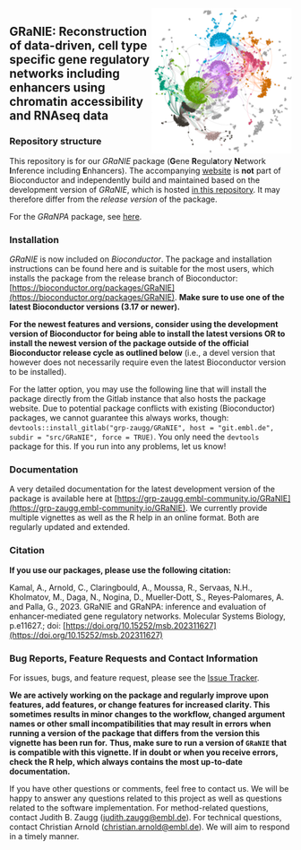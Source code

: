 <img src="man/figures/logo.png" align="right" width="250"/>

## GRaNIE: Reconstruction of data-driven, cell type specific gene regulatory networks including enhancers using chromatin accessibility and RNAseq data


### Repository structure

This repository is for our *GRaNIE* package (**G**ene **R**egul**a**tory **N**etwork **I**nference including **E**nhancers). The accompanying [website](https://grp-zaugg.embl-community.io/GRaNIE) is **not** part of Bioconductor and independently build and maintained based on the development version of *GRaNIE*, which is hosted [in this repository](https://git.embl.de/grp-zaugg/GRaNIE). It may therefore differ from the *release version* of the package.

For the *GRaNPA* package, see [here](https://grp-zaugg.embl-community.io/GRaNPA).

### Installation

*GRaNIE* is now included on *Bioconductor*. The package and installation instructions can be found here and is suitable for the most users, which installs the package from the release branch of Bioconductor: [https://bioconductor.org/packages/GRaNIE](https://bioconductor.org/packages/GRaNIE). **Make sure to use one of the latest Bioconductor versions (3.17 or newer).**

**For the newest features and versions, consider using the development version of Bioconductor for being able to install the latest versions OR to install the newest version of the package outside of the official Bioconductor release cycle as outlined below** (i.e., a devel version that however does not necessarily require even the latest Bioconductor version to be installed).

For the latter option, you may use the following line that will install the package directly from the Gitlab instance that also hosts the package website. Due to potential package conflicts with existing (Bioconductor) packages, we cannot guarantee this always works, though:
`devtools::install_gitlab("grp-zaugg/GRaNIE", host = "git.embl.de", subdir = "src/GRaNIE", force = TRUE)`. You only need the ``devtools`` package for this. If you run into any problems, let us know!


### Documentation

A very detailed documentation for the latest development version of the package is available here at [https://grp-zaugg.embl-community.io/GRaNIE](https://grp-zaugg.embl-community.io/GRaNIE). We currently provide multiple vignettes as well as the R help in an online format. Both are regularly updated and extended.


### Citation
**If you use our packages, please use the following citation:**

Kamal, A., Arnold, C., Claringbould, A., Moussa, R., Servaas, N.H., Kholmatov, M., Daga, N., Nogina, D., Mueller‐Dott, S., Reyes‐Palomares, A. and Palla, G., 2023. GRaNIE and GRaNPA: inference and evaluation of enhancer‐mediated gene regulatory networks. Molecular Systems Biology, p.e11627.; doi: [https://doi.org/10.15252/msb.202311627](https://doi.org/10.15252/msb.202311627)

### Bug Reports, Feature Requests and Contact Information

For issues, bugs, and feature request, please see the [Issue Tracker](https://git.embl.de/grp-zaugg/GRaNIE/issues). 

**We are actively working on the package and regularly improve upon features, add features, or change features for increased clarity. This sometimes results in minor changes to the workflow, changed argument names or other small incompatibilities that may result in errors when running a version of the package that differs from the version this vignette has been run for.**
**Thus, make sure to run a version of `GRaNIE` that is compatible with this vignette. If in doubt or when you receive errors, check the R help, which always contains the most up-to-date documentation.**

If you have other questions or comments, feel free to contact us. We will be happy to answer any questions related to this project as well as questions related to the software implementation. For method-related questions, contact Judith B. Zaugg (judith.zaugg@embl.de). For technical questions, contact Christian Arnold (christian.arnold@embl.de). We will aim to respond in a timely manner.

 


